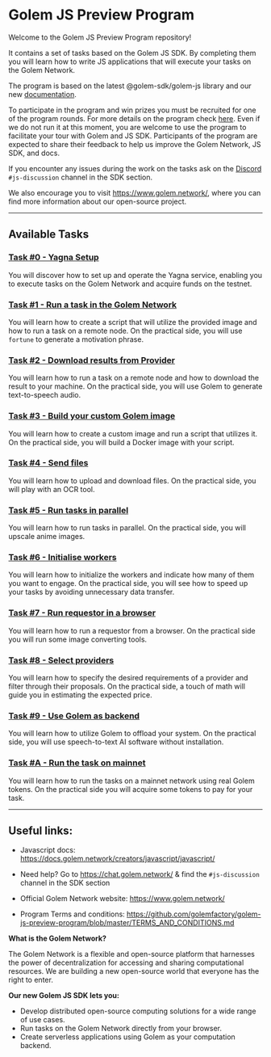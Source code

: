 # Golem JS Preview Program

Welcome to the Golem JS Preview Program repository! 

It contains a set of tasks based on the Golem JS SDK. By completing them you will learn how to write JS applications that will execute your tasks on the Golem Network. 

The program is based on the latest @golem-sdk/golem-js library and our new [documentation](https://docs.golem.network/docs/creators/javascript). 

To participate in the program and win prizes you must be recruited for one of the program rounds. For more details on the program check [here](https://preview.golem.network/). Even if we do not run it at this moment, you are welcome to use the program to facilitate your tour with Golem and JS SDK. Participants of the program are expected to share their feedback to help us improve the Golem Network, JS SDK, and docs.

If you encounter any issues during the work on the tasks ask on the 
[Discord](https://chat.golem.network/) `#js-discussion` channel in the SDK section. 

We also encourage you to visit https://www.golem.network/, where you can find more information about our open-source project.

---

## Available Tasks

### [Task #0 - Yagna Setup](tasks%2F0-yagna-setup)
You will discover how to set up and operate the Yagna service, enabling you to execute tasks on the Golem Network and acquire funds on the testnet.

### [Task #1 - Run a task in the Golem Network](tasks%2F1-run-a-task)
You will learn how to create a script that will utilize the provided image and how to run a task on a remote node. On the practical side, you will use `fortune` to generate a motivation phrase. 

### [Task #2 - Download results from Provider](tasks%2F2-get-the-results)
You will learn how to run a task on a remote node and how to download the result to your machine. On the practical side, you will use Golem to generate text-to-speech audio. 

### [Task #3 - Build your custom Golem image](tasks%2F3-build-your-image)
You will learn how to create a custom image and run a script that utilizes it. On the practical side, you will build a Docker image with your script.

### [Task #4 - Send files](tasks%2F4-send-files)
You will learn how to upload and download files. On the practical side, you will play with an OCR tool.

### [Task #5 - Run tasks in parallel](tasks%2F5-run-tasks-in-parallel)
You will learn how to run tasks in parallel. On the practical side, you will upscale anime images. 

### [Task #6 - Initialise workers](tasks%2F6-initialise-workers)
You will learn how to initialize the workers and indicate how many of them you want to engage. On the practical side, you will see how to speed up your tasks by avoiding unnecessary data transfer. 

### [Task #7 - Run requestor in a browser](tasks%2F7-run-requestor-in-browser)
You will learn how to run a requestor from a browser. On the practical side you will run some image converting tools.

### [Task #8 - Select providers](tasks%2F8-select-providers)
You will learn how to specify the desired requirements of a provider and filter through their proposals. On the practical side, a touch of math will guide you in estimating the expected price. 

### [Task #9 - Use Golem as backend](tasks%2F9-use-as-backend)
You will learn how to utilize Golem to offload your system. On the practical side, you will use speech-to-text AI software without installation.

### [Task #A - Run the task on mainnet](tasks%2FA-run-on-mainnet)
You will learn how to run the tasks on a mainnet network using real Golem tokens. On the practical side you will acquire some tokens to pay for your task. 


---

## Useful links:

- Javascript docs: https://docs.golem.network/creators/javascript/javascript/

- Need help? Go to https://chat.golem.network/ & find the `#js-discussion` channel in the SDK section

- Official Golem Network website: https://www.golem.network/

- Program Terms and conditions: https://github.com/golemfactory/golem-js-preview-program/blob/master/TERMS_AND_CONDITIONS.md


**What is the Golem Network?**

The Golem Network is a flexible and open-source platform that harnesses the power of decentralization for accessing and sharing computational resources.
We are building a new open-source world that everyone has the right to enter. 

**Our new Golem JS SDK lets you:**

- Develop distributed open-source computing solutions for a wide range of use cases.
- Run tasks on the Golem Network directly from your browser.
- Create serverless applications using Golem as your computation backend.

